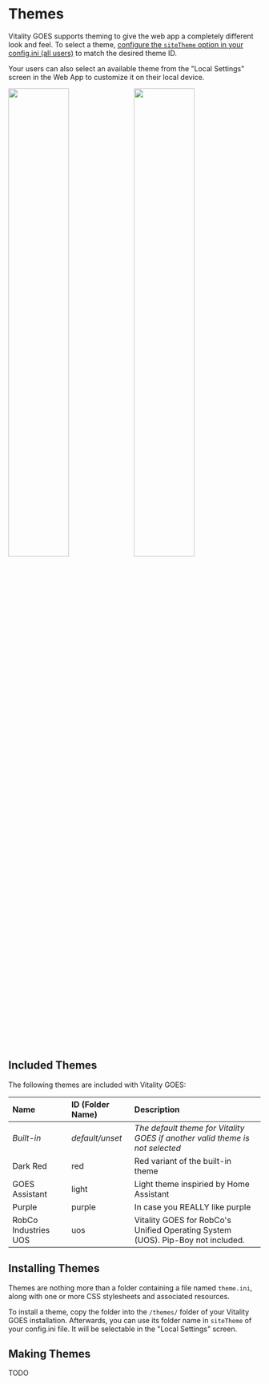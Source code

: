 # Themes

Vitality GOES supports theming to give the web app a completely different look and feel. To select a theme, [configure the `siteTheme` option in your config.ini (all users)](/docs/config.md#general) to match the desired theme ID.

Your users can also select an available theme from the "Local Settings" screen in the Web App to customize it on their local device.

<img src='https://user-images.githubusercontent.com/24253715/211178470-463b3597-2a65-469f-b75e-e27278e34ada.png' width='49%' /> <img src='https://user-images.githubusercontent.com/24253715/211178484-245fc793-4df8-47ce-889a-e99e18fb7d93.png' width='49%' />

## Included Themes
The following themes are included with Vitality GOES:

|Name                 |ID (Folder Name) |Description                                                                     |
|:--------------------|:----------------|:-------------------------------------------------------------------------------|
|*Built-in*           |*default/unset*  |*The default theme for Vitality GOES if another valid theme is not selected*    |
|Dark Red             |red              |Red variant of the built-in theme                                               |
|GOES Assistant       |light            |Light theme inspiried by Home Assistant                                         |
|Purple               |purple           |In case you REALLY like purple                                                  |
|RobCo Industries UOS |uos              |Vitality GOES for RobCo's Unified Operating System (UOS). Pip-Boy not included. |

## Installing Themes
Themes are nothing more than a folder containing a file named `theme.ini`, along with one or more CSS stylesheets and associated resources.

To install a theme, copy the folder into the `/themes/` folder of your Vitality GOES installation. Afterwards, you can use its folder name in `siteTheme` of your config.ini file. It will be selectable in the "Local Settings" screen.

## Making Themes
TODO
